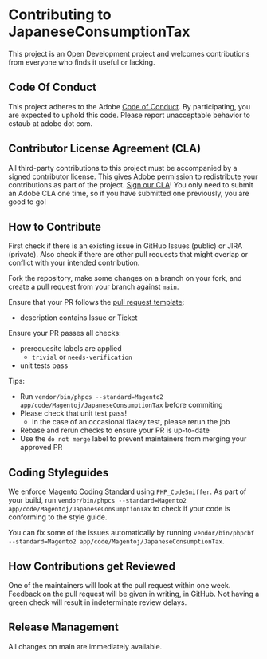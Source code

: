 # Contributing to JapaneseConsumptionTax

This project is an Open Development project and welcomes contributions from everyone who finds it useful or lacking.

## Code Of Conduct

This project adheres to the Adobe [Code of Conduct](CODE_OF_CONDUCT.md). By participating, you are expected to uphold this code. Please report unacceptable behavior to cstaub at adobe dot com.

## Contributor License Agreement (CLA)

All third-party contributions to this project must be accompanied by a signed contributor license. This gives Adobe permission to redistribute your contributions as part of the project. [Sign our CLA](http://opensource.adobe.com/cla.html)! You only need to submit an Adobe CLA one time, so if you have submitted one previously, you are good to go!

## How to Contribute

First check if there is an existing issue in GitHub Issues (public) or JIRA (private).
Also check if there are other pull requests that might overlap or conflict with your intended contribution.

Fork the repository, make some changes on a branch on your fork, and create a pull request from your branch against `main`.

Ensure that your PR follows the [pull request template](.github/pull_request_template.md):

* description contains Issue or Ticket

Ensure your PR passes all checks:

* prerequesite labels are applied
  * `trivial` or `needs-verification`
* unit tests pass

Tips:

* Run `vendor/bin/phpcs --standard=Magento2 app/code/Magentoj/JapaneseConsumptionTax` before commiting
* Please check that unit test pass!
  * In the case of an occasional flakey test, please rerun the job
* Rebase and rerun checks to ensure your PR is up-to-date
* Use the `do not merge` label to prevent maintainers from merging your approved PR

## Coding Styleguides

We enforce [Magento Coding Standard](https://github.com/magento/magento-coding-standard) using `PHP_CodeSniffer`. As part of your build, run `vendor/bin/phpcs --standard=Magento2 app/code/Magentoj/JapaneseConsumptionTax` to check if your code is conforming to the style guide.

You can fix some of the issues automatically by running `vendor/bin/phpcbf --standard=Magento2 app/code/Magentoj/JapaneseConsumptionTax`.

## How Contributions get Reviewed

One of the maintainers will look at the pull request within one week. Feedback on the pull request will be given in writing, in GitHub.
Not having a green check will result in indeterminate review delays.

## Release Management

All changes on main are immediately available.
